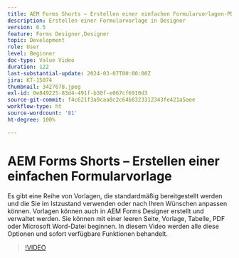 ```yaml
---
title: AEM Forms Shorts – Erstellen einer einfachen Formularvorlagen-PDF
description: Erstellen einer Formularvorlage in Designer
version: 6.5
feature: Forms Designer,Designer
topic: Development
role: User
level: Beginner
doc-type: Value Video
duration: 122
last-substantial-update: 2024-03-07T00:00:00Z
jira: KT-15074
thumbnail: 3427678.jpeg
exl-id: 0e849225-83d4-491f-b30f-e067cf6910d3
source-git-commit: f4c621f3a9caa8c2c64b8323312343fe421a5aee
workflow-type: ht
source-wordcount: '81'
ht-degree: 100%

---
```


# AEM Forms Shorts – Erstellen einer einfachen Formularvorlage

Es gibt eine Reihe von Vorlagen, die standardmäßig bereitgestellt werden und die Sie im Istzustand verwenden oder nach Ihren Wünschen anpassen können. Vorlagen können auch in AEM Forms Designer erstellt und verwaltet werden. Sie können mit einer leeren Seite, Vorlage, Tabelle, PDF oder Microsoft Word-Datei beginnen. In diesem Video werden alle diese Optionen und sofort verfügbare Funktionen behandelt.

>[!VIDEO](https://video.tv.adobe.com/v/3427678/?learn=on)
